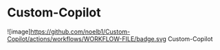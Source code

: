 # Custom-Copilot
![image]https://github.com/noelb1/Custom-Copilot/actions/workflows/WORKFLOW-FILE/badge.svg
Custom-Copilot
